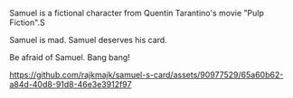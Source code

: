 Samuel is a fictional character from Quentin Tarantino's movie "Pulp Fiction".S

Samuel is mad. Samuel deserves his card.

Be afraid of Samuel. Bang bang!

https://github.com/rajkmajk/samuel-s-card/assets/90977529/65a60b62-a84d-40d8-91d8-46e3e3912f97

